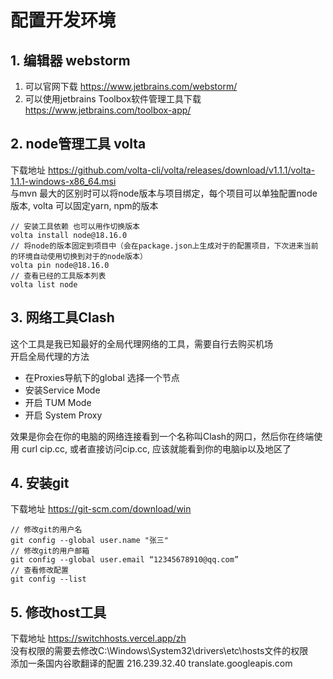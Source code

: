 # 配置开发环境
## 1. 编辑器 webstorm
1. 可以官网下载 https://www.jetbrains.com/webstorm/
2. 可以使用jetbrains Toolbox软件管理工具下载 https://www.jetbrains.com/toolbox-app/

## 2. node管理工具 volta
下载地址 https://github.com/volta-cli/volta/releases/download/v1.1.1/volta-1.1.1-windows-x86_64.msi <br/>
与mvn 最大的区别时可以将node版本与项目绑定，每个项目可以单独配置node版本, volta 可以固定yarn, npm的版本<br/>
```Shell
// 安装工具依赖 也可以用作切换版本
volta install node@18.16.0
// 将node的版本固定到项目中（会在package.json上生成对于的配置项目，下次进来当前的环境自动使用切换到对于的node版本） 
volta pin node@18.16.0 
// 查看已经的工具版本列表
volta list node
```

## 3. 网络工具Clash
这个工具是我已知最好的全局代理网络的工具，需要自行去购买机场 <br/>
开启全局代理的方法
- 在Proxies导航下的global 选择一个节点
- 安装Service Mode 
- 开启 TUM Mode 
- 开启 System Proxy

效果是你会在你的电脑的网络连接看到一个名称叫Clash的网口，然后你在终端使用 curl cip.cc, 或者直接访问cip.cc, 应该就能看到你的电脑ip以及地区了

## 4. 安装git
下载地址 https://git-scm.com/download/win <br />
```Shell
// 修改git的用户名
git config --global user.name "张三"
// 修改git的用户邮箱
git config --global user.email “12345678910@qq.com”
// 查看修改配置
git config --list
```
## 5. 修改host工具
下载地址 https://switchhosts.vercel.app/zh <br />
没有权限的需要去修改C:\Windows\System32\drivers\etc\hosts文件的权限<br />
添加一条国内谷歌翻译的配置 216.239.32.40 translate.googleapis.com
